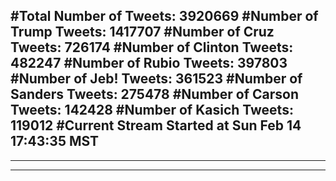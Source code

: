#Total Number of Tweets: 3920669 
#Number of Trump Tweets: 1417707
#Number of Cruz Tweets: 726174
#Number of Clinton Tweets: 482247
#Number of Rubio Tweets: 397803
#Number of Jeb! Tweets: 361523
#Number of Sanders Tweets: 275478
#Number of Carson Tweets: 142428
#Number of Kasich Tweets: 119012
#Current Stream Started at Sun Feb 14 17:43:35 MST
---
---
---
